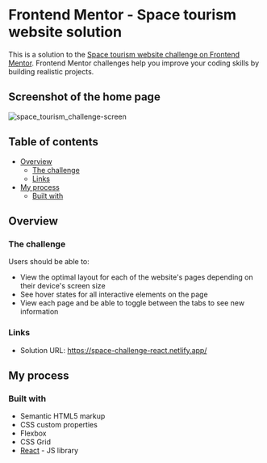 # Frontend Mentor - Space tourism website solution

This is a solution to the [Space tourism website challenge on Frontend Mentor](https://www.frontendmentor.io/challenges/space-tourism-multipage-website-gRWj1URZ3). Frontend Mentor challenges help you improve your coding skills by building realistic projects. 

## Screenshot of the home page

![space_tourism_challenge-screen](https://user-images.githubusercontent.com/96242923/159391072-5863863f-de37-48c0-bb1d-431813cd41c9.png)

## Table of contents

- [Overview](#overview)
  - [The challenge](#the-challenge)
  - [Links](#links)
- [My process](#my-process)
  - [Built with](#built-with)

## Overview

### The challenge

Users should be able to:

- View the optimal layout for each of the website's pages depending on their device's screen size
- See hover states for all interactive elements on the page
- View each page and be able to toggle between the tabs to see new information


### Links

- Solution URL: https://space-challenge-react.netlify.app/
## My process

### Built with

- Semantic HTML5 markup
- CSS custom properties
- Flexbox
- CSS Grid
- [React](https://reactjs.org/) - JS library



